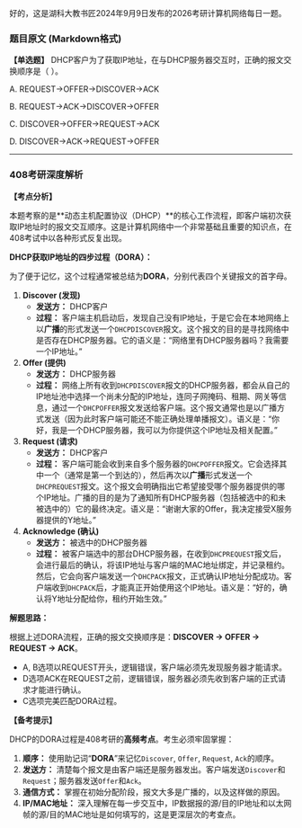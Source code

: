 好的，这是湖科大教书匠2024年9月9日发布的2026考研计算机网络每日一题。

### 题目原文 (Markdown格式)

**【单选题】** DHCP客户为了获取IP地址，在与DHCP服务器交互时，正确的报文交换顺序是（ ）。

A. REQUEST→OFFER→DISCOVER→ACK 

B. REQUEST→ACK→DISCOVER→OFFER 

C. DISCOVER→OFFER→REQUEST→ACK 

D. DISCOVER→ACK→REQUEST→OFFER

------

### 408考研深度解析

**【考点分析】**

本题考察的是**动态主机配置协议（DHCP）**的核心工作流程，即客户端初次获取IP地址时的报文交互顺序。这是计算机网络中一个非常基础且重要的知识点，在408考试中以各种形式反复出现。

**DHCP获取IP地址的四步过程（DORA）：**

为了便于记忆，这个过程通常被总结为**DORA**，分别代表四个关键报文的首字母。

1. **Discover (发现)**
   - **发送方：** DHCP客户
   - **过程：** 客户端主机启动后，发现自己没有IP地址，于是它会在本地网络上以**广播**的形式发送一个`DHCPDISCOVER`报文。这个报文的目的是寻找网络中是否存在DHCP服务器。它的语义是：“网络里有DHCP服务器吗？我需要一个IP地址。”
2. **Offer (提供)**
   - **发送方：** DHCP服务器
   - **过程：** 网络上所有收到`DHCPDISCOVER`报文的DHCP服务器，都会从自己的IP地址池中选择一个尚未分配的IP地址，连同子网掩码、租期、网关等信息，通过一个`DHCPOFFER`报文发送给客户端。这个报文通常也是以广播方式发送（因为此时客户端可能还不能正确处理单播报文）。语义是：“你好，我是一个DHCP服务器，我可以为你提供这个IP地址及相关配置。”
3. **Request (请求)**
   - **发送方：** DHCP客户
   - **过程：** 客户端可能会收到来自多个服务器的`DHCPOFFER`报文。它会选择其中一个（通常是第一个到达的），然后再次以**广播**形式发送一个`DHCPREQUEST`报文。这个报文会明确指出它希望接受哪个服务器提供的哪个IP地址。广播的目的是为了通知所有DHCP服务器（包括被选中的和未被选中的）它的最终决定。语义是：“谢谢大家的Offer，我决定接受X服务器提供的Y地址。”
4. **Acknowledge (确认)**
   - **发送方：** 被选中的DHCP服务器
   - **过程：** 被客户端选中的那台DHCP服务器，在收到`DHCPREQUEST`报文后，会进行最后的确认，将该IP地址与客户端的MAC地址绑定，并记录租约。然后，它会向客户端发送一个`DHCPACK`报文，正式确认IP地址分配成功。客户端收到`DHCPACK`后，才能真正开始使用这个IP地址。语义是：“好的，确认将Y地址分配给你，租约开始生效。”

**解题思路：**

根据上述DORA流程，正确的报文交换顺序是：**DISCOVER → OFFER → REQUEST → ACK**。

- A, B选项以REQUEST开头，逻辑错误，客户端必须先发现服务器才能请求。
- D选项ACK在REQUEST之前，逻辑错误，服务器必须先收到客户端的正式请求才能进行确认。
- C选项完美匹配DORA过程。

**【备考提示】**

DHCP的DORA过程是408考研的**高频考点**。考生必须牢固掌握：

1. **顺序：** 使用助记词“**DORA**”来记忆`Discover`, `Offer`, `Request`, `Ack`的顺序。
2. **发送方：** 清楚每个报文是由客户端还是服务器发出。客户端发送`Discover`和`Request`；服务器发送`Offer`和`Ack`。
3. **通信方式：** 掌握在初始分配阶段，报文大多是广播的，以及这样做的原因。
4. **IP/MAC地址：** 深入理解在每一步交互中，IP数据报的源/目的IP地址和以太网帧的源/目的MAC地址是如何填写的，这是更深层次的考查点。